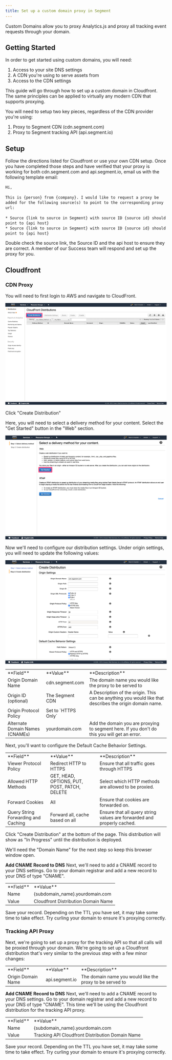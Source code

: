 ```yaml
---
title: Set up a custom domain proxy in Segment
---
```


Custom Domains allow you to proxy Analytics.js and proxy all tracking event requests through your domain.

## Getting Started

In order to get started using custom domains, you will need:

1. Access to your site DNS settings
2. A CDN you're using to serve assets from
3. Access to the CDN settings

This guide will go through how to set up a custom domain in Cloudfront. The same principles can be applied to virtually any modern CDN that supports proxying.

You will need to setup two key pieces, regardless of the CDN provider you're using:
1. Proxy to Segment CDN (cdn.segment.com)
2. Proxy to Segment tracking API (api.segment.io)

## Setup

Follow the directions listed for Cloudfront or use your own CDN setup. Once you have completed those steps and have verified that your proxy is working for both cdn.segment.com and api.segment.io, email us with the following template email:

```text
Hi,

This is {person} from {company}. I would like to request a proxy be added for the following source(s) to point to the corresponding proxy url:

* Source {link to source in Segment} with source ID {source id} should point to {api host}
* Source {link to source in Segment} with source ID {source id} should point to {api host}
```

Double check the source link, the Source ID and the api host to ensure they are correct. A member of our Success team will respond and set up the proxy for you.

## Cloudfront

### CDN Proxy

You will need to first login to AWS and navigate to CloudFront.

![](images/create_cloudfront_distribution.png)

Click "Create Distribution"

Here, you will need to select a delivery method for your content. Select the "Get Started" button in the "Web" section.

![](images/cloudfront_distribution_web.png)

Now we'll need to configure our distribution settings. Under origin settings, you will need to update the following values:

![](images/cloudfront_distribution_settings.png)

<table>
  <tr>
    <td>**Field**</td>
    <td>**Value**</td>
    <td>**Description**</td>
  </tr>
  <tr>
   <td>Origin Domain Name</td>
   <td>cdn.segment.com</td>
   <td>The domain name you would like the proxy to be served to</td>
  </tr>
  <tr>
   <td>Origin ID (optional)</td>
   <td>The Segment CDN</td>
   <td>A Description of the origin. This can be anything you would like that describes the origin domain name.</td>
  </tr>
  <tr>
   <td>Origin Protocol Policy</td>
   <td>Set to `HTTPS Only`</td>
   <td></td>
  </tr>
  <tr>
   <td>Alternate Domain Names (CNAMEs)</td>
   <td>yourdomain.com</td>
   <td>Add the domain you are proxying to segment here. If you don't do this you will get an error.</td>
  </tr>
</table>

Next, you'll want to configure the Default Cache Behavior Settings.

<table>
  <tr>
    <td>**Field**</td>
    <td>**Value**</td>
    <td>**Description**</td>
  </tr>
  <tr>
   <td>Viewer Protocol Policy</td>
   <td>Redirect HTTP to HTTPS</td>
   <td>Ensure that all traffic goes through HTTPS</td>
  </tr>
  <tr>
   <td>Allowed HTTP Methods</td>
   <td>GET, HEAD, OPTIONS, PUT, POST, PATCH, DELETE</td>
   <td>Select which HTTP methods are allowed to be proxied.</td>
  </tr>
  <tr>
   <td>Forward Cookies</td>
   <td>All</td>
   <td>Ensure that cookies are forwarded on.</td>
  </tr>
  <tr>
   <td>Query String Forwarding and Caching</td>
   <td>Forward all, cache based on all</td>
   <td>Ensure that all query string values are forwarded and properly cached.</td>
  </tr>
</table>

Click "Create Distribution" at the bottom of the page. This distribution will show as "In Progress" until the distribution is deployed.

We'll need the "Domain Name" for the next step so keep this browser window open.

**Add CNAME Record to DNS**
Next, we'll need to add a CNAME record to your DNS settings. Go to your domain registrar and add a new record to your DNS of type "CNAME".

<table>
  <tr>
    <td>**Field**</td>
    <td>**Value**</td>
  </tr>
  <tr>
    <td>Name</td>
    <td>{subdomain_name}.yourdomain.com</td>
  </tr>
  <tr>
    <td>Value</td>
    <td>Cloudfront Distribution Domain Name</td>
  </tr>
</table>

Save your record. Depending on the TTL you have set, it may take some time to take effect. Try curling your domain to ensure it's proxying correctly.

### Tracking API Proxy

Next, we're going to set up a proxy for the tracking API so that all calls will be proxied through your domain. We're going to set up a Cloudfront distribution that's very similar to the previous step with a few minor changes:

<table>
  <tr>
    <td>**Field**</td>
    <td>**Value**</td>
    <td>**Description**</td>
  </tr>
  <tr>
   <td>Origin Domain Name</td>
   <td>api.segment.io</td>
   <td>The domain name you would like the proxy to be served to</td>
  </tr>
</table>

**Add CNAME Record to DNS**
Next, we'll need to add a CNAME record to your DNS settings. Go to your domain registrar and add a new record to your DNS of type "CNAME". This time we'll be using the Cloudfront distribution for the tracking API proxy.

<table>
  <tr>
    <td>**Field**</td>
    <td>**Value**</td>
  </tr>
  <tr>
    <td>Name</td>
    <td>{subdomain_name}.yourdomain.com</td>
  </tr>
  <tr>
    <td>Value</td>
    <td>Tracking API Cloudfront Distribution Domain Name</td>
  </tr>
</table>

Save your record. Depending on the TTL you have set, it may take some time to take effect. Try curling your domain to ensure it's proxying correctly.
